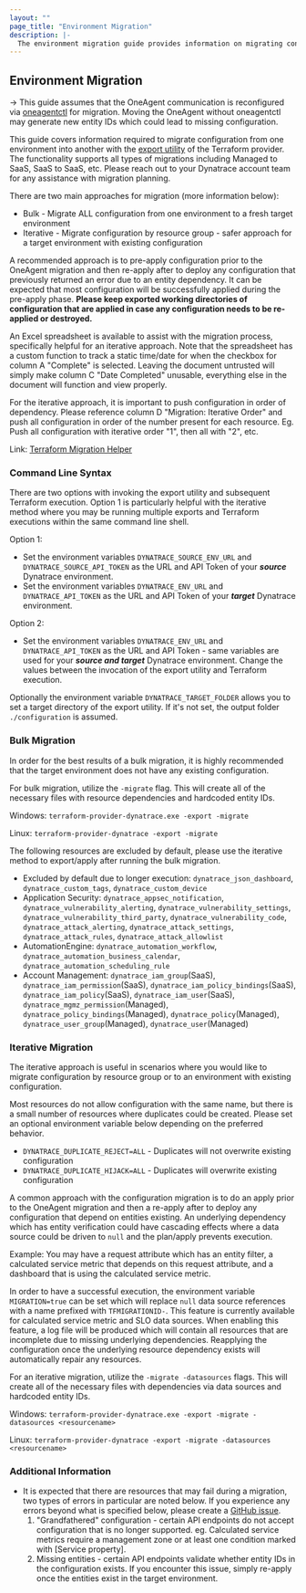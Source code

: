 ```yaml
---
layout: ""
page_title: "Environment Migration"
description: |-
  The environment migration guide provides information on migrating configuration from one environment into another
---
```


## Environment Migration

-> This guide assumes that the OneAgent communication is reconfigured via [oneagentctl](https://www.dynatrace.com/support/help/setup-and-configuration/dynatrace-oneagent/oneagent-configuration-via-command-line-interface) for migration. Moving the OneAgent without oneagentctl may generate new entity IDs which could lead to missing configuration.

This guide covers information required to migrate configuration from one environment into another with the [export utility](https://registry.terraform.io/providers/dynatrace-oss/dynatrace/latest/docs/guides/export-v2) of the Terraform provider. The functionality supports all types of migrations including Managed to SaaS, SaaS to SaaS, etc. Please reach out to your Dynatrace account team for any assistance with migration planning.

There are two main approaches for migration (more information below):
* Bulk - Migrate ALL configuration from one environment to a fresh target environment
* Iterative - Migrate configuration by resource group - safer approach for a target environment with existing configuration

A recommended approach is to pre-apply configuration prior to the OneAgent migration and then re-apply after to deploy any configuration that previously returned an error due to an entity dependency. It can be expected that most configuration will be successfully applied during the pre-apply phase. **Please keep exported working directories of configuration that are applied in case any configuration needs to be re-applied or destroyed.**

An Excel spreadsheet is available to assist with the migration process, specifically helpful for an iterative approach. Note that the spreadsheet has a custom function to track a static time/date for when the checkbox for column A "Complete" is selected. Leaving the document untrusted will simply make column C "Date Completed" unusable, everything else in the document will function and view properly.

For the iterative approach, it is important to push configuration in order of dependency. Please reference column D "Migration: Iterative Order" and push all configuration in order of the number present for each resource. Eg. Push all configuration with iterative order "1", then all with "2", etc. 

Link: [Terraform Migration Helper](https://github.com/dynatrace-oss/terraform-provider-dynatrace/blob/main/documentation/Terraform%20-%20Migration%20Helper.xlsm)

### Command Line Syntax
There are two options with invoking the export utility and subsequent Terraform execution. Option 1 is particularly helpful with the iterative method where you may be running multiple exports and Terraform executions within the same command line shell.

Option 1:
* Set the environment variables `DYNATRACE_SOURCE_ENV_URL` and `DYNATRACE_SOURCE_API_TOKEN` as the URL and API Token of your ***source*** Dynatrace environment.
* Set the environment variables `DYNATRACE_ENV_URL` and `DYNATRACE_API_TOKEN` as the URL and API Token of your ***target*** Dynatrace environment.

Option 2:
* Set the environment variables `DYNATRACE_ENV_URL` and `DYNATRACE_API_TOKEN` as the URL and API Token - same variables are used for your ***source and target*** Dynatrace environment. Change the values between the invocation of the export utility and Terraform execution.

Optionally the environment variable `DYNATRACE_TARGET_FOLDER` allows you to set a target directory of the export utility. If it's not set, the output folder `./configuration` is assumed.

### Bulk Migration
In order for the best results of a bulk migration, it is highly recommended that the target environment does not have any existing configuration.

For bulk migration, utilize the `-migrate` flag. This will create all of the necessary files with resource dependencies and hardcoded entity IDs.

Windows: `terraform-provider-dynatrace.exe -export -migrate`

Linux: `terraform-provider-dynatrace -export -migrate`

The following resources are excluded by default, please use the iterative method to export/apply after running the bulk migration.
* Excluded by default due to longer execution: `dynatrace_json_dashboard`, `dynatrace_custom_tags`, `dynatrace_custom_device`
* Application Security: `dynatrace_appsec_notification`, `dynatrace_vulnerability_alerting`, `dynatrace_vulnerability_settings`, `dynatrace_vulnerability_third_party`, `dynatrace_vulnerability_code`, `dynatrace_attack_alerting`, `dynatrace_attack_settings`, `dynatrace_attack_rules`, `dynatrace_attack_allowlist`
* AutomationEngine: `dynatrace_automation_workflow`, `dynatrace_automation_business_calendar`, `dynatrace_automation_scheduling_rule`
* Account Management: `dynatrace_iam_group`(SaaS), `dynatrace_iam_permission`(SaaS), `dynatrace_iam_policy_bindings`(SaaS), `dynatrace_iam_policy`(SaaS), `dynatrace_iam_user`(SaaS), `dynatrace_mgmz_permission`(Managed), `dynatrace_policy_bindings`(Managed), `dynatrace_policy`(Managed), `dynatrace_user_group`(Managed), `dynatrace_user`(Managed)

### Iterative Migration
The iterative approach is useful in scenarios where you would like to migrate configuration by resource group or to an environment with existing configuration. 

Most resources do not allow configuration with the same name, but there is a small number of resources where duplicates could be created. Please set an optional environment variable below depending on the preferred behavior.
* `DYNATRACE_DUPLICATE_REJECT=ALL` - Duplicates will not overwrite existing configuration
* `DYNATRACE_DUPLICATE_HIJACK=ALL` - Duplicates will overwrite existing configuration

A common approach with the configuration migration is to do an apply prior to the OneAgent migration and then a re-apply after to deploy any configuration that depend on entities existing. An underlying dependency which has entity verification could have cascading effects where a data source could be driven to `null` and the plan/apply prevents execution. 

Example: You may have a request attribute which has an entity filter, a calculated service metric that depends on this request attribute, and a dashboard that is using the calculated service metric. 

In order to have a successful execution, the environment variable `MIGRATION=true` can be set which will replace `null` data source references with a name prefixed with `TFMIGRATIONID-`. This feature is currently available for calculated service metric and SLO data sources. When enabling this feature, a log file will be produced which will contain all resources that are incomplete due to missing underlying dependencies. Reapplying the configuration once the underlying resource dependency exists will automatically repair any resources.

For an iterative migration, utilize the `-migrate -datasources` flags. This will create all of the necessary files with dependencies via data sources and hardcoded entity IDs.

Windows: `terraform-provider-dynatrace.exe -export -migrate -datasources <resourcename>`

Linux: `terraform-provider-dynatrace -export -migrate -datasources <resourcename>`

### Additional Information
* It is expected that there are resources that may fail during a migration, two types of errors in particular are noted below. If you experience any errors beyond what is specified below, please create a [GitHub issue](https://github.com/dynatrace-oss/terraform-provider-dynatrace/issues).
  1. "Grandfathered" configuration - certain API endpoints do not accept configuration that is no longer supported. eg. Calculated service metrics require a management zone or at least one condition marked with [Service property]. 
  2. Missing entities - certain API endpoints validate whether entity IDs in the configuration exists. If you encounter this issue, simply re-apply once the entities exist in the target environment. 